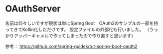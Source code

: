 # OAuthServer
名前は仰々しいですが現状は単にSpring Boot　OAuth2のサンプルの一部を持ってきてKotlin化しただけです。
設定ファイルの外部化も行いました。
（うっかりアッパーキャメルで作ってしまったので作り直すと思います）

参考： https://github.com/spring-guides/tut-spring-boot-oauth2
